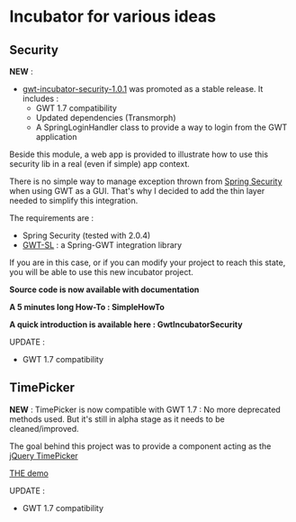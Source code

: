 # Incubator for various ideas #

## Security ##

**NEW** :
  * [gwt-incubator-security-1.0.1](http://gwt-incubator-lib.googlecode.com/files/gwt-incubator-security-1.0.1.jar) was promoted as a stable release. It includes :
    * GWT 1.7 compatibility
    * Updated dependencies (Transmorph)
    * A SpringLoginHandler class to provide a way to login from the GWT application

Beside this module, a web app is provided to illustrate how to use this security lib in a real (even if simple) app context.


There is no simple way to manage exception thrown from [Spring Security](http://static.springframework.org/spring-security/site/index.html) when using GWT as a GUI. That's why I decided to add the thin layer needed to simplify this integration.

The requirements are :

  * Spring Security (tested with 2.0.4)
  * [GWT-SL](http://gwt-widget.sourceforge.net/) : a Spring-GWT integration library

If you are in this case, or if you can modify your project to reach this state, you will be able to use this new incubator project.

**Source code is now available with documentation**

**A 5 minutes long How-To : SimpleHowTo**

**A quick introduction is available here : GwtIncubatorSecurity**

UPDATE :
- GWT 1.7 compatibility

## TimePicker ##

**NEW** : TimePicker is now compatible with GWT 1.7 : No more deprecated methods used. But it's still in alpha stage as it needs to be cleaned/improved.

The goal behind this project was to provide a component acting as the [jQuery TimePicker](http://haineault.com/media/jquery/ui-timepickr/page/#d-demo-wrapper-1)

[THE demo](http://gwt-incubator-lib.googlecode.com/svn/trunk/GWT-Incubator-Demo/com.gwtincubator.TimePickerEntryPoint/TimePickerEntryPoint.html)

UPDATE :
- GWT 1.7 compatibility